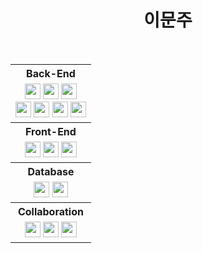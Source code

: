 <div align="center">
  <h1>이문주</h1>
  <br>
  
  <table align="center">
    <!--백엔드-->
    <tr>
      <th>Back-End</th>
    </tr>
    <tr>
      <td align="center">
        <img src="https://img.shields.io/badge/Java-007396?style=for-the-badge&logo=Java&logoColor=white" height=25px />
        <img src="https://img.shields.io/badge/Spring-%236DB33F?style=for-the-badge&logo=Spring&logoColor=white" height=25px />
        <img src="https://img.shields.io/badge/SpringBoot-%236DB33F?style=for-the-badge&logo=SpringBoot&logoColor=white" height=25px />
        <br/>
        <img src="https://img.shields.io/badge/Gradle-%2302303A?style=for-the-badge&logo=Gradle&logoColor=white" height=25px />
        <img src="https://img.shields.io/badge/Apache%20Maven-%23C71A36?style=for-the-badge&logo=Apache%20Maven&logoColor=white" height=25px />
        <img src="https://img.shields.io/badge/Amazon%20AWS-%23232F3E?style=for-the-badge&logo=Amazon%20AWS&logoColor=white" height=25px />
        <img src="https://img.shields.io/badge/Linux-%23FCC624?style=for-the-badge&logo=Linux&logoColor=white" height=25px />
      </td>
    </tr>
    <!--프론트 엔드-->
    <tr>   
      <th> Front-End </th>
    </tr>
    <tr>
      <td align="center">
        <img src="https://img.shields.io/badge/HTML5-%23E34F26?style=for-the-badge&logo=HTML5&logoColor=white" height=25px />
        <img src="https://img.shields.io/badge/CSS3-%23E34F26?style=for-the-badge&logo=CSS3&logoColor=white" height=25px />
        <img src="https://img.shields.io/badge/JavaScript-%23F7DF1E?style=for-the-badge&logo=JavaScript&logoColor=white" height=25px />
      </td>
    </tr>
    <!--데이터베이스-->
    <tr>
      <th> Database </th>
    </tr>
    <tr>
      <td align="center">
        <img src="https://img.shields.io/badge/Oracle-%23F80000?style=for-the-badge&logo=Oracle&logoColor=white" height=25px />
        <img src="https://img.shields.io/badge/MySQL-%234479A1?style=for-the-badge&logo=MySQL&logoColor=white" height=25px />
      </td>
    </tr>
    <!--기타-->
    <tr>
      <th>
        Collaboration
      </th>
    </tr>
    <tr>
      <td align="center">
        <img src="https://img.shields.io/badge/GitHub-181717?style=flat-square&logo=GitHub&logoColor=white" height=25px />
        <img src="https://img.shields.io/badge/Discord-5865F2?style=flat-square&logo=Discord&logoColor=white" height=25px />
        <img src="https://img.shields.io/badge/Notion-000000?style=flat-square&logo=Notion&logoColor=white" height=25px />
      </td>
    </tr>  
  </table>
</div>
